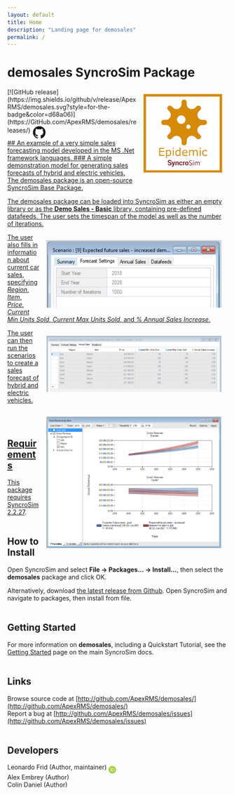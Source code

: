 ```yaml
---
layout: default
title: Home
description: "Landing page for demosales"
permalink: /
---
```


# **demosales** SyncroSim Package
<img align="right" style="padding: 13px" width="180" src="assets/images/logo/test-sticker.png">
[![GitHub release](https://img.shields.io/github/v/release/ApexRMS/demosales.svg?style=for-the-badge&color=d68a06)](https://GitHub.com/ApexRMS/demosales/releases/)    <a href="https://github.com/ApexRMS/demosales"><img align="middle" style="padding: 1px" width="30" src="assets/images/logo/github-trans2.png">
<br>
## An example of a very simple sales forecasting model developed in the MS .Net framework languages.
### A simple demonstration model for generating sales forecasts of hybrid and electric vehicles. The demosales package is an open-source SyncroSim Base Package.


The demosales package can be loaded into SyncroSim as either an empty library or as the **Demo Sales - Basic** library, containing pre-defined datafeeds. The user sets the timespan of the model as well as the number of iterations.

<img align="right" style="padding: 15px" width="400" src="assets/images/forecast_settings.PNG">

The user also fills in information about current car sales, specifying *Region*, *Item*, *Price*, *Current Min Units Sold*, *Current Max Units Sold*, and *% Annual Sales Increase*.

<img align="right" style="padding: 15px" width="400" src="assets/images/annual_sales.PNG">

The user can then run the scenarios to create a sales forecast of hybrid and electric vehicles.

 <img align="right" style="padding: 15px" width="400" src="assets/images/forecast_graphs.PNG">

<br>
<br>

## Requirements

This package requires SyncroSim [2.2.27](https://syncrosim.com/download/).
<br>
<br>
## How to Install

Open SyncroSim and select **File -> Packages… -> Install…**, then select the **demosales** package and click OK.

Alternatively, download [the latest release from Github](https://github.com/ApexRMS/demosales/releases/). Open SyncroSim and navigate to packages, then install from file.
<br>
<br>
## Getting Started

For more information on **demosales**, including a Quickstart Tutorial, see the [Getting Started](https://docs.syncrosim.com/getting_started/quickstart.html) page on the main SyncroSim docs.
<br>
<br>
## Links

Browse source code at
[http://github.com/ApexRMS/demosales/](http://github.com/ApexRMS/demosales/)
<br>
Report a bug at
[http://github.com/ApexRMS/demosales/issues](http://github.com/ApexRMS/demosales/issues)
<br>
<br>
## Developers

Leonardo Frid (Author, maintainer) <a href="https://orcid.org/0000-0002-5489-2337"><img align="middle" style="padding: 0.5px" width="17" src="assets/images/ORCID.png"></a>
<br>
Alex Embrey (Author)
<br>
Colin Daniel (Author)
